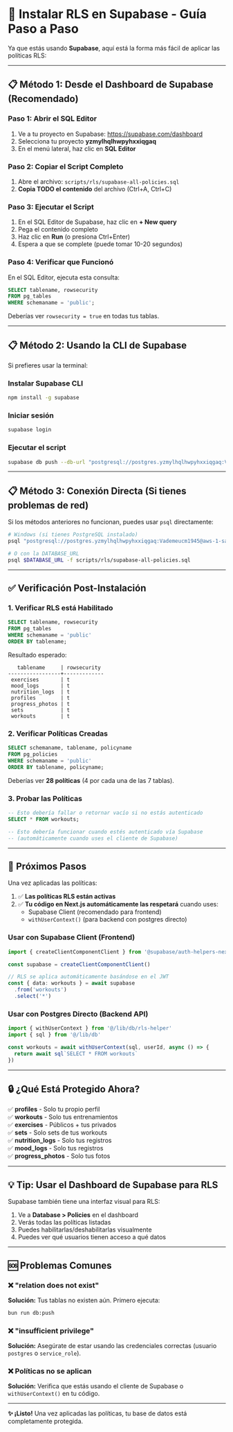 # 🚀 Instalar RLS en Supabase - Guía Paso a Paso

Ya que estás usando **Supabase**, aquí está la forma más fácil de aplicar las políticas RLS:

---

## 📋 Método 1: Desde el Dashboard de Supabase (Recomendado)

### Paso 1: Abrir el SQL Editor

1. Ve a tu proyecto en Supabase: https://supabase.com/dashboard
2. Selecciona tu proyecto **yzmylhqlhwpyhxxiqgaq**
3. En el menú lateral, haz clic en **SQL Editor**

### Paso 2: Copiar el Script Completo

1. Abre el archivo: `scripts/rls/supabase-all-policies.sql`
2. **Copia TODO el contenido** del archivo (Ctrl+A, Ctrl+C)

### Paso 3: Ejecutar el Script

1. En el SQL Editor de Supabase, haz clic en **+ New query**
2. Pega el contenido completo
3. Haz clic en **Run** (o presiona Ctrl+Enter)
4. Espera a que se complete (puede tomar 10-20 segundos)

### Paso 4: Verificar que Funcionó

En el SQL Editor, ejecuta esta consulta:

```sql
SELECT tablename, rowsecurity 
FROM pg_tables 
WHERE schemaname = 'public';
```

Deberías ver `rowsecurity = true` en todas tus tablas.

---

## 📋 Método 2: Usando la CLI de Supabase

Si prefieres usar la terminal:

### Instalar Supabase CLI

```bash
npm install -g supabase
```

### Iniciar sesión

```bash
supabase login
```

### Ejecutar el script

```bash
supabase db push --db-url "postgresql://postgres.yzmylhqlhwpyhxxiqgaq:Vademeucm1945@aws-1-sa-east-1.pooler.supabase.com:5432/postgres" --file scripts/rls/supabase-all-policies.sql
```

---

## 📋 Método 3: Conexión Directa (Si tienes problemas de red)

Si los métodos anteriores no funcionan, puedes usar `psql` directamente:

```bash
# Windows (si tienes PostgreSQL instalado)
psql "postgresql://postgres.yzmylhqlhwpyhxxiqgaq:Vademeucm1945@aws-1-sa-east-1.pooler.supabase.com:5432/postgres" -f scripts/rls/supabase-all-policies.sql

# O con la DATABASE_URL
psql $DATABASE_URL -f scripts/rls/supabase-all-policies.sql
```

---

## ✅ Verificación Post-Instalación

### 1. Verificar RLS está Habilitado

```sql
SELECT tablename, rowsecurity 
FROM pg_tables 
WHERE schemaname = 'public'
ORDER BY tablename;
```

Resultado esperado:
```
   tablename     | rowsecurity
-----------------+-------------
 exercises       | t
 mood_logs       | t
 nutrition_logs  | t
 profiles        | t
 progress_photos | t
 sets            | t
 workouts        | t
```

### 2. Verificar Políticas Creadas

```sql
SELECT schemaname, tablename, policyname 
FROM pg_policies 
WHERE schemaname = 'public'
ORDER BY tablename, policyname;
```

Deberías ver **28 políticas** (4 por cada una de las 7 tablas).

### 3. Probar las Políticas

```sql
-- Esto debería fallar o retornar vacío si no estás autenticado
SELECT * FROM workouts;

-- Esto debería funcionar cuando estés autenticado vía Supabase
-- (automáticamente cuando uses el cliente de Supabase)
```

---

## 🎯 Próximos Pasos

Una vez aplicadas las políticas:

1. ✅ **Las políticas RLS están activas**
2. ✅ **Tu código en Next.js automáticamente las respetará** cuando uses:
   - Supabase Client (recomendado para frontend)
   - `withUserContext()` (para backend con postgres directo)

### Usar con Supabase Client (Frontend)

```typescript
import { createClientComponentClient } from '@supabase/auth-helpers-nextjs'

const supabase = createClientComponentClient()

// RLS se aplica automáticamente basándose en el JWT
const { data: workouts } = await supabase
  .from('workouts')
  .select('*')
```

### Usar con Postgres Directo (Backend API)

```typescript
import { withUserContext } from '@/lib/db/rls-helper'
import { sql } from '@/lib/db'

const workouts = await withUserContext(sql, userId, async () => {
  return await sql`SELECT * FROM workouts`
})
```

---

## 🔒 ¿Qué Está Protegido Ahora?

✅ **profiles** - Solo tu propio perfil  
✅ **workouts** - Solo tus entrenamientos  
✅ **exercises** - Públicos + tus privados  
✅ **sets** - Solo sets de tus workouts  
✅ **nutrition_logs** - Solo tus registros  
✅ **mood_logs** - Solo tus registros  
✅ **progress_photos** - Solo tus fotos  

---

## 💡 Tip: Usar el Dashboard de Supabase para RLS

Supabase también tiene una interfaz visual para RLS:

1. Ve a **Database > Policies** en el dashboard
2. Verás todas las políticas listadas
3. Puedes habilitarlas/deshabilitarlas visualmente
4. Puedes ver qué usuarios tienen acceso a qué datos

---

## 🆘 Problemas Comunes

### ❌ "relation does not exist"

**Solución:** Tus tablas no existen aún. Primero ejecuta:
```bash
bun run db:push
```

### ❌ "insufficient privilege"

**Solución:** Asegúrate de estar usando las credenciales correctas (usuario `postgres` o `service_role`).

### ❌ Políticas no se aplican

**Solución:** Verifica que estás usando el cliente de Supabase o `withUserContext()` en tu código.

---

**✨ ¡Listo!** Una vez aplicadas las políticas, tu base de datos está completamente protegida.

